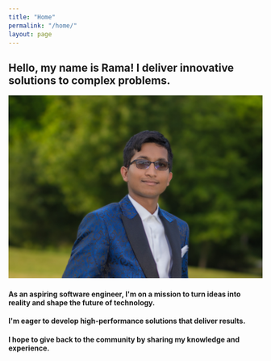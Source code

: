 ```yaml
---
title: "Home"
permalink: "/home/"
layout: page
---
```


## Hello, my name is Rama! I deliver innovative solutions to complex problems.

![screenshot](assets/rama.jpg)

#### As an aspiring software engineer, I'm on a mission to turn ideas into reality and shape the future of technology.

#### I'm eager to develop high-performance solutions that deliver results.

#### I hope to give back to the community by sharing my knowledge and experience.

